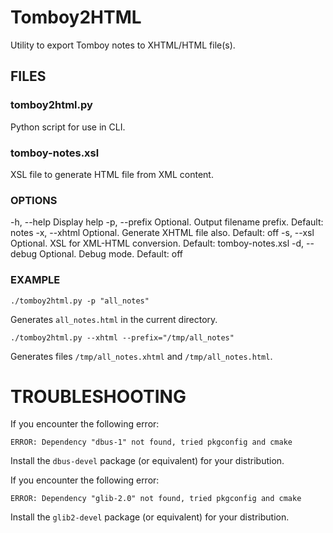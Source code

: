 # Tomboy2HTML

Utility to export Tomboy notes to XHTML/HTML file(s).

## FILES

### tomboy2html.py

Python script for use in CLI.

### tomboy-notes.xsl

XSL file to generate HTML file from XML content.

### OPTIONS

-h, --help          Display help
-p, --prefix        Optional. Output filename prefix. Default: notes
-x, --xhtml         Optional. Generate XHTML file also. Default: off 
-s, --xsl           Optional. XSL for XML-HTML conversion. Default: tomboy-notes.xsl 
-d, --debug         Optional. Debug mode. Default: off 

### EXAMPLE

```
./tomboy2html.py -p "all_notes"
```

Generates `all_notes.html` in the current directory.

```
./tomboy2html.py --xhtml --prefix="/tmp/all_notes"
```

Generates files `/tmp/all_notes.xhtml` and `/tmp/all_notes.html`.

TROUBLESHOOTING
===============

If you encounter the following error:

```
ERROR: Dependency "dbus-1" not found, tried pkgconfig and cmake
```

Install the `dbus-devel` package (or equivalent) for your distribution.

If you encounter the following error:

```
ERROR: Dependency "glib-2.0" not found, tried pkgconfig and cmake
```

Install the `glib2-devel` package (or equivalent) for your distribution.
